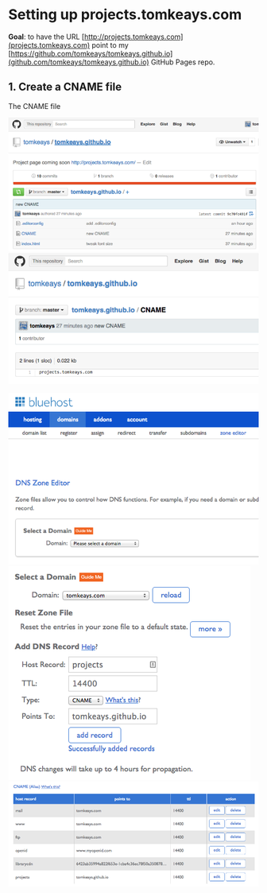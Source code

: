 # Setting up projects.tomkeays.com

**Goal**: to have the URL [http://projects.tomkeays.com](projects.tomkeays.com) point to my [https://github.com/tomkeays/tomkeays.github.io](github.com/tomkeays/tomkeays.github.io) GitHub Pages repo.

## 1. Create a CNAME file

The CNAME file 

![Step 1](./img/github-cname-01.png)
![Step 2](./img/github-cname-02.png)

![Step 3](./img/bluehost-dns-01.png)
![Step 4](./img/bluehost-dns-02.png)
![Step 5](./img/bluehost-dns-03.png)
